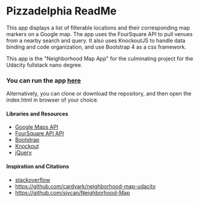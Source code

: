 # Pizzadelphia ReadMe
This app displays a list of filterable locations and their corresponding map
markers on a Google map. The app uses the FourSquare API to pull venues from
a nearby search and query. It also uses KnockoutJS to handle data binding and
code organization, and use Bootstrap 4 as a css framework.

This app is the "Neighborhood Map App" for the culminating project
for the Udacity fullstack nano degree.


### You can run the app [here](https://mittcoats.github.io/pizzadelphia/)
Alternatively, you can clone or download the repository, and then open the
index.html in browser of your choice.


#### Libraries and Resources
- [Google Maps API](https://developers.google.com/maps/documentation/javascript/adding-a-google-map)
- [FourSquare API API](https://developer.foursquare.com/docs/)
- [Bootstrap](https://getbootstrap.com/docs/4.0/getting-started/introduction/)
- [Knockout](http://knockoutjs.com/)
- [jQuery](http://api.jquery.com/)


#### Inspiration and Citations
- [stackoverflow](www.stackoverflow.com)
- https://github.com/cardvark/neighborhood-map-udacity
- https://github.com/sivcan/Neighborhood-Map
